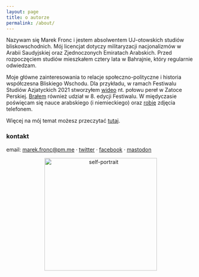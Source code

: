 ```yaml
---
layout: page
title: o autorze
permalink: /about/
---
```


Nazywam się Marek Fronc i jestem absolwentem UJ-otowskich studiów bliskowschodnich. Mój licencjat dotyczy militaryzacji nacjonalizmów w Arabii Saudyjskiej oraz Zjednoczonych Emiratach Arabskich. Przed rozpoczęciem studiów mieszkałem cztery lata w Bahrajnie, który regularnie odwiedzam.

Moje główne zainteresowania to relacje społeczno-polityczne i historia współczesna Bliskiego Wschodu. Dla przykładu, w ramach Festiwalu Studiów Azjatyckich 2021 stworzyłem [wideo](https://www.youtube.com/watch?v=ST6vbuUlQ8E) nt. połowu pereł w Zatoce Perskiej. <a href="https://abumarkey.github.io/arabizmy/zydzi-bahrajn-zatoka-perska/">Brałem</a> również udział w 8. edycji Festiwalu. W międyczasie poświęcam się nauce arabskiego (i niemieckiego) oraz [robię](https://instagram.com/abumarkey) zdjęcia telefonem. 

Więcej na mój temat możesz przeczytać [tutaj](https://abumarkey.github.io/). 

### kontakt

email: marek.fronc@pm.me · [twitter](https://twitter.com/arabizmy) · [facebook](https://www.facebook.com/arabizmy) · <a rel="me" href="https://101010.pl/@marc">mastodon</a>

<center><img src="https://i.postimg.cc/0N2VRbhh/D146074-E-0-C75-434-C-8-B13-F627-C0382682.png" alt="self-portrait" width="300" /></center>
